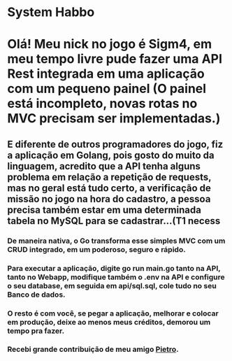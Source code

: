# System Habbo
<h1>Olá! Meu nick no jogo é Sigm4, em meu tempo livre pude fazer uma API Rest integrada em uma aplicação com um pequeno painel (O painel está incompleto, novas rotas no MVC precisam ser implementadas.)</h1>
<h2>E diferente de outros programadores do jogo, fiz a aplicação em Golang, pois gosto do muito da linguagem, acredito que a API tenha alguns problema em relação a repetição de requests, mas no geral está tudo certo, a verificação de missão no jogo na hora do cadastro, a pessoa precisa também estar em uma determinada tabela no MySQL para se cadastrar...(T1 necess</h2>
<h3>De maneira nativa, o Go transforma esse simples MVC com um CRUD integrado, em um poderoso, seguro e rápido.</h3>
<h3>Para executar a aplicação, digite go run main.go tanto na API, tanto no Webapp, modifique também o .env na API e configure o seu database, em seguida em api/sql.sql, cole tudo no seu Banco de dados.</h3>
<h3>O resto é com você, se pegar a aplicação, melhorar e colocar em produção, deixe ao menos meus créditos, demorou um tempo pra fazer.</h3>
<h3>Recebi grande contribuição de meu amigo <a href="https://github.com/Pietro222222">Pietro</a>.
